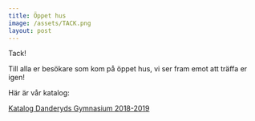 ```yaml
---
title: Öppet hus
image: /assets/TACK.png
layout: post
---
```


Tack!

Till alla er besökare som kom på öppet hus, vi ser fram emot att träffa er igen!

Här är vår katalog:

[Katalog Danderyds Gymnasium 2018-2019](/assets/Katalog.pdf)

